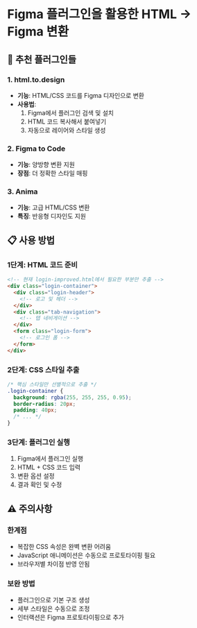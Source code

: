 # Figma 플러그인을 활용한 HTML → Figma 변환

## 🔌 **추천 플러그인들**

### **1. html.to.design**
- **기능**: HTML/CSS 코드를 Figma 디자인으로 변환
- **사용법**: 
  1. Figma에서 플러그인 검색 및 설치
  2. HTML 코드 복사해서 붙여넣기
  3. 자동으로 레이어와 스타일 생성

### **2. Figma to Code**
- **기능**: 양방향 변환 지원
- **장점**: 더 정확한 스타일 매핑

### **3. Anima**
- **기능**: 고급 HTML/CSS 변환
- **특징**: 반응형 디자인도 지원

## 📋 **사용 방법**

### **1단계: HTML 코드 준비**
```html
<!-- 현재 login-improved.html에서 필요한 부분만 추출 -->
<div class="login-container">
  <div class="login-header">
    <!-- 로고 및 헤더 -->
  </div>
  <div class="tab-navigation">
    <!-- 탭 네비게이션 -->
  </div>
  <form class="login-form">
    <!-- 로그인 폼 -->
  </form>
</div>
```

### **2단계: CSS 스타일 추출**
```css
/* 핵심 스타일만 선별적으로 추출 */
.login-container {
  background: rgba(255, 255, 255, 0.95);
  border-radius: 20px;
  padding: 40px;
  /* ... */
}
```

### **3단계: 플러그인 실행**
1. Figma에서 플러그인 실행
2. HTML + CSS 코드 입력
3. 변환 옵션 설정
4. 결과 확인 및 수정

## ⚠️ **주의사항**

### **한계점**
- 복잡한 CSS 속성은 완벽 변환 어려움
- JavaScript 애니메이션은 수동으로 프로토타이핑 필요
- 브라우저별 차이점 반영 안됨

### **보완 방법**
- 플러그인으로 기본 구조 생성
- 세부 스타일은 수동으로 조정
- 인터랙션은 Figma 프로토타이핑으로 추가








